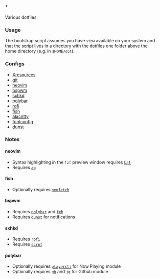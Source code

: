 # .

Various dotfiles

### Usage

The bootstrap script assumes you have `stow` available on your system and that the script lives in a directory with the dotfiles one folder above the home directory (e.g. in `$HOME/dot`).

### Configs

- [Xresources](./xresources)
- [git](./git)
- [neovim](./nvim/.config/nvim)
- [bspwm](./i3/.config/i3)
- [sxhkd](./sxhkd/.config/sxhkd)
- [polybar](./polybar/.config/polybar)
- [rofi](./rofi/.config/rofi)
- [fish](./fish/.config/fish)
- [alacritty](./alacritty/.config/alacritty)
- [fontconfig](./fontconfig/.config/fontconfig)
- [dunst](./dunst/.config/dunst)

### Notes

#### neovim

- Syntax highlighting in the `fzf` preview window requires [`bat`](https://github.com/sharkdp/bat)
- Requires [`ag`](https://github.com/ggreer/the_silver_searcher)

#### fish

- Optionally requires [`neofetch`](https://github.com/dylanaraps/neofetch)

#### bspwm 

- Requires [`polybar`](https://github.com/polybar/polybar) and [`feh`](https://github.com/derf/feh)
- Requires [`dunst`](https://github.com/dunst-project/dunst) for notifications

#### sxhkd

- Requires [`rofi`](https://github.com/davatorium/rofi)
- Requires [`scrot`](https://github.com/dreamer/scrot)

#### polybar

- Optionally requires [`playerctl`](https://github.com/altdesktop/playerctl) for Now Playing module
- Optionally requires [`gh`](https://github.com/cli/cli) and `jq` for Github module
